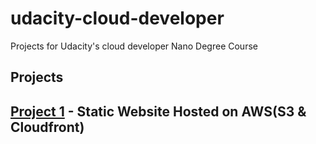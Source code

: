 # udacity-cloud-developer

Projects for Udacity's cloud developer Nano Degree Course

## Projects

## [Project 1](https://github.com/guilleeh/udacity-cloud-developer/tree/master/project1) - Static Website Hosted on AWS(S3 & Cloudfront)

